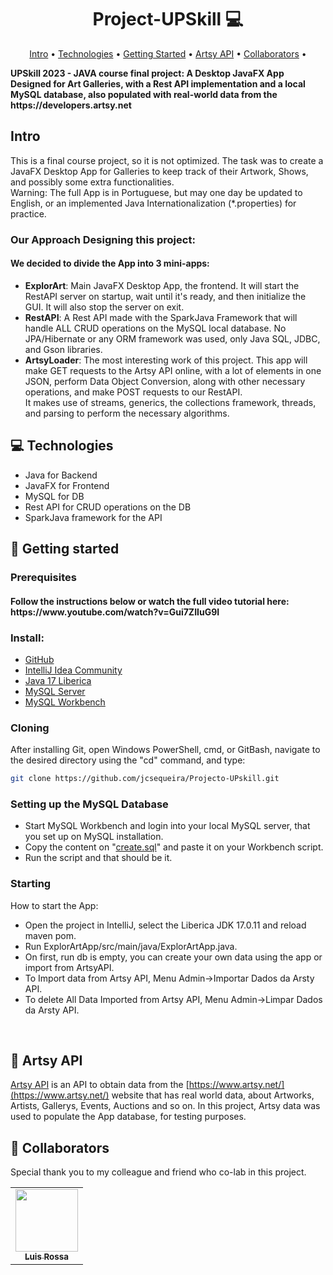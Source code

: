 <h1 align="center" style="font-weight: bold;">Project-UPSkill 💻</h1>

<p align="center">
 <a href="#intro">Intro</a> • 
 <a href="#tech">Technologies</a> • 
 <a href="#started">Getting Started</a> • 
 <a href="#artsy">Artsy API</a> •
 <a href="#colab">Collaborators</a> •
</p>

<p align="left">
    <b>UPSkill 2023 - JAVA course final project: A Desktop JavaFX App Designed for Art Galleries, with a Rest API implementation and a local MySQL database, also populated with real-world data from the https://developers.artsy.net </b>
</p>

<h2 id="intro">Intro</h2>

This is a final course project, so it is not optimized. The task was to create a JavaFX Desktop App for Galleries to keep track of their Artwork, Shows, and possibly some extra functionalities.<br>
Warning: The full App is in Portuguese, but may one day be updated to English, or an implemented Java Internationalization (*.properties) for practice.
<br>
<h3>Our Approach Designing this project:</h3>
<h4>We decided to divide the App into 3 mini-apps:</h4>

- **ExplorArt**: Main JavaFX Desktop App, the frontend. It will start the RestAPI server on startup, wait until it's ready, and then initialize the GUI. It will also stop the server on exit.
- **RestAPI**: A Rest API made with the SparkJava Framework that will handle ALL CRUD operations on the MySQL local database. No JPA/Hibernate or any ORM framework was used, only Java SQL, JDBC, and Gson libraries.
- **ArtsyLoader**: The most interesting work of this project. This app will make GET requests to the Artsy API online, with a lot of elements in one JSON, perform Data Object Conversion, along with other necessary operations, and make POST requests to our RestAPI.<br>
 It makes use of streams, generics, the collections framework, threads, and parsing to perform the necessary algorithms. 

<h2 id="technologies">💻 Technologies</h2>

- Java for Backend
- JavaFX for Frontend
- MySQL for DB
- Rest API for CRUD operations on the DB
- SparkJava framework for the API

<h2 id="started">🚀 Getting started</h2>

<h3>Prerequisites</h3>

<h4>Follow the instructions below or watch the full video tutorial here: <br> 
 https://www.youtube.com/watch?v=Gui7ZIIuG9I</h4>

<h3>Install:</h3>

- [GitHub](https://github.com/git-guides/install-git)
- [IntelliJ Idea Community](https://www.jetbrains.com/idea/download/download-thanks.html?platform=windows&code=IIC)
- [Java 17 Liberica](https://bell-sw.com/pages/downloads/#jdk-17-lts)
- [MySQL Server](https://dev.mysql.com/downloads/installer/)
- [MySQL Workbench](https://dev.mysql.com/downloads/workbench/)
  
<h3>Cloning</h3>

After installing Git, open Windows PowerShell, cmd, or GitBash, navigate to the desired directory using the "cd" command, and type:

```bash
git clone https://github.com/jcsequeira/Projecto-UPskill.git
```

<h3>Setting up the MySQL Database</h2>

- Start MySQL Workbench and login into your local MySQL server, that you set up on MySQL installation.
- Copy the content on "[create.sql](https://github.com/jcsequeira/Projecto-UPskill/blob/master/create.sql)" and paste it on your Workbench script.
- Run the script and that should be it.


<h3>Starting</h3>

How to start the App:

- Open the project in IntelliJ, select the Liberica JDK 17.0.11 and reload maven pom.
- Run ExplorArtApp/src/main/java/ExplorArtApp.java.
- On first, run db is empty, you can create your own data using the app or import from ArtsyAPI.
- To Import data from Artsy API, Menu Admin->Importar Dados da Arsty API.
- To delete All Data Imported from Artsy API, Menu Admin->Limpar Dados da Arsty API.

<br>
<h2 id="artsy">📍 Artsy API</h2>

[Artsy API](https://developers.artsy.net/v2/) is an API to obtain data from the [https://www.artsy.net/](https://www.artsy.net/) website that has real world data, about Artworks, Artists, Gallerys, Events, Auctions and so on.
In this project, Artsy data was used to populate the App database, for testing purposes.



<h2 id="colab">🤝 Collaborators</h2>

Special thank you to my colleague and friend who co-lab in this project.

<table>
  <tr>
    <td align="center">
      <a href="https://github.com/LRossa13">
        <img src="https://avatars.githubusercontent.com/u/144017970?v=4" width="100px;" /><br>
        <sub>
          <b>Luis Rossa</b>
        </sub>
      </a>
    </td>     
  </tr>
</table>
